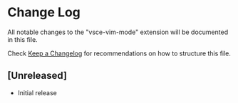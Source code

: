 # Change Log

All notable changes to the "vsce-vim-mode" extension will be documented in this file.

Check [Keep a Changelog](http://keepachangelog.com/) for recommendations on how to structure this file.

## [Unreleased]

- Initial release
